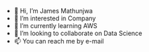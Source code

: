 - 👋 Hi, I’m James Mathunjwa
- 👀 I’m interested in Company
- 🌱 I’m currently learning AWS
- 💞️ I’m looking to collaborate on Data Science
- 📫 You can reach me by e-mail

<!---
jmathunjwa/jmathunjwa is a ✨ special ✨ repository because its `README.md` (this file) appears on your GitHub profile.
You can click the Preview link to take a look at your changes.
--->
